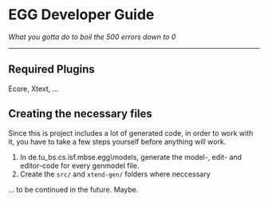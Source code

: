 # EGG Developer Guide

*What you gotta do to boil the 500 errors down to 0*

---
## Required Plugins
Ecore, Xtext, ...

## Creating the necessary files
Since this is project includes a lot of generated code, in order to work with it, 
you have to take a few steps yourself before anything will work.
1. In de.tu_bs.cs.isf.mbse.egg\models, generate the model-, edit- and editor-code for 
every genmodel file.
2. Create the `src/` and `xtend-gen/` folders where neccessary

... to be continued in the future. Maybe.
